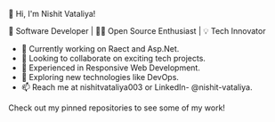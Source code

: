 👋 Hi, I'm Nishit Vataliya!

🚀 Software Developer | 👨‍💻 Open Source Enthusiast | 💡 Tech Innovator

- 🌱 Currently working on Raect and Asp.Net.
- 👯 Looking to collaborate on exciting tech projects.
- 💼 Experienced in Responsive Web Development.
- 🔭 Exploring new technologies like DevOps.
- 📫 Reach me at nishitvataliya003 or LinkedIn- @nishit-vataliya.

Check out my pinned repositories to see some of my work!
